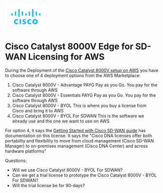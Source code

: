 ![Cisco Logo](docs/images/cisco.png)
# Cisco Catalyst 8000V Edge for SD-WAN Licensing for AWS


During the Deployment of the [Cisco Catalyst 8000V setup on AWS](https://www.cisco.com/c/en/us/td/docs/routers/C8000V/AWS/deploying-c8000v-on-amazon-web-services/overview.html) you have to choose one of 4 deployment options from the AWS Marketplace:

1. Cisco Catalyst 8000V - Advantage PAYG
   Pay as you Go.  You pay for the software through AWS
2. Cisco Catalyst 8000V - Essentials PAYG
   Pay as you Go.  You pay for the software through AWS
3. Cisco Catalyst 8000V - BYOL
   This is where you buy a license from Cisco and bring it to AWS
4. Cisco Catalyst 8000V - BYOL For SDWAN
   This is the software we already use and the one we want to use on AWS


For option 4, it says the [Getting Started with Cisco SD-WAN guide](https://www.cisco.com/c/en/us/td/docs/routers/sdwan/configuration/sdwan-xe-gs-book/licensing-on-cisco-sd-wan.html) has documentation on this license. It says the "Cisco DNA licenses offer both portability and flexibility to move from cloud management (Cisco SD-WAN Manager) to on-premises management (Cisco DNA Center) and across hardware platforms"

Questions:
- Will we use  Cisco Catalyst 8000V - BYOL For SDWAN?
- Can we get a trial license to prototype the Cisco Catalyst 8000V - BYOL For SDWAN?
- Will the trial license be for 90-days?
